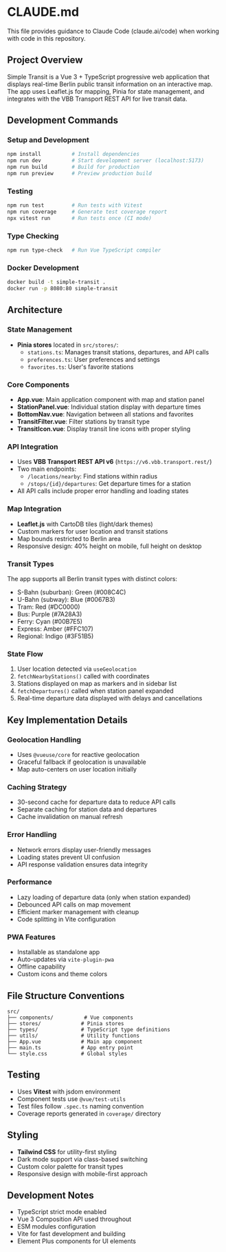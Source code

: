 # CLAUDE.md

This file provides guidance to Claude Code (claude.ai/code) when working with code in this repository.

## Project Overview

Simple Transit is a Vue 3 + TypeScript progressive web application that displays real-time Berlin public transit information on an interactive map. The app uses Leaflet.js for mapping, Pinia for state management, and integrates with the VBB Transport REST API for live transit data.

## Development Commands

### Setup and Development
```bash
npm install          # Install dependencies
npm run dev          # Start development server (localhost:5173)
npm run build        # Build for production
npm run preview      # Preview production build
```

### Testing
```bash
npm run test         # Run tests with Vitest
npm run coverage     # Generate test coverage report
npx vitest run       # Run tests once (CI mode)
```

### Type Checking
```bash
npm run type-check   # Run Vue TypeScript compiler
```

### Docker Development
```bash
docker build -t simple-transit .
docker run -p 8080:80 simple-transit
```

## Architecture

### State Management
- **Pinia stores** located in `src/stores/`:
  - `stations.ts`: Manages transit stations, departures, and API calls
  - `preferences.ts`: User preferences and settings
  - `favorites.ts`: User's favorite stations

### Core Components
- **App.vue**: Main application component with map and station panel
- **StationPanel.vue**: Individual station display with departure times
- **BottomNav.vue**: Navigation between all stations and favorites
- **TransitFilter.vue**: Filter stations by transit type
- **TransitIcon.vue**: Display transit line icons with proper styling

### API Integration
- Uses **VBB Transport REST API v6** (`https://v6.vbb.transport.rest/`)
- Two main endpoints:
  - `/locations/nearby`: Find stations within radius
  - `/stops/{id}/departures`: Get departure times for a station
- All API calls include proper error handling and loading states

### Map Integration
- **Leaflet.js** with CartoDB tiles (light/dark themes)
- Custom markers for user location and transit stations
- Map bounds restricted to Berlin area
- Responsive design: 40% height on mobile, full height on desktop

### Transit Types
The app supports all Berlin transit types with distinct colors:
- S-Bahn (suburban): Green (#008C4C)
- U-Bahn (subway): Blue (#0067B3)
- Tram: Red (#DC0000)
- Bus: Purple (#7A28A3)
- Ferry: Cyan (#00B7E5)
- Express: Amber (#FFC107)
- Regional: Indigo (#3F51B5)

### State Flow
1. User location detected via `useGeolocation`
2. `fetchNearbyStations()` called with coordinates
3. Stations displayed on map as markers and in sidebar list
4. `fetchDepartures()` called when station panel expanded
5. Real-time departure data displayed with delays and cancellations

## Key Implementation Details

### Geolocation Handling
- Uses `@vueuse/core` for reactive geolocation
- Graceful fallback if geolocation is unavailable
- Map auto-centers on user location initially

### Caching Strategy
- 30-second cache for departure data to reduce API calls
- Separate caching for station data and departures
- Cache invalidation on manual refresh

### Error Handling
- Network errors display user-friendly messages
- Loading states prevent UI confusion
- API response validation ensures data integrity

### Performance
- Lazy loading of departure data (only when station expanded)
- Debounced API calls on map movement
- Efficient marker management with cleanup
- Code splitting in Vite configuration

### PWA Features
- Installable as standalone app
- Auto-updates via `vite-plugin-pwa`
- Offline capability
- Custom icons and theme colors

## File Structure Conventions

```
src/
├── components/          # Vue components
├── stores/             # Pinia stores
├── types/              # TypeScript type definitions
├── utils/              # Utility functions
├── App.vue             # Main app component
├── main.ts             # App entry point
└── style.css           # Global styles
```

## Testing
- Uses **Vitest** with jsdom environment
- Component tests use `@vue/test-utils`
- Test files follow `.spec.ts` naming convention
- Coverage reports generated in `coverage/` directory

## Styling
- **Tailwind CSS** for utility-first styling
- Dark mode support via class-based switching
- Custom color palette for transit types
- Responsive design with mobile-first approach

## Development Notes
- TypeScript strict mode enabled
- Vue 3 Composition API used throughout
- ESM modules configuration
- Vite for fast development and building
- Element Plus components for UI elements